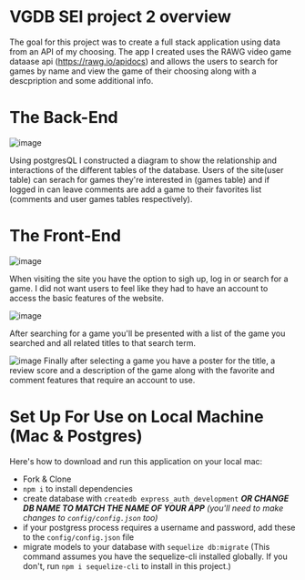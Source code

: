 # VGDB SEI project 2 overview
The goal for this project was to create a full stack application using data from an API of my choosing. The app I created uses the RAWG video game dataase api (https://rawg.io/apidocs) and allows the users to search for games by name and view the game of their choosing along with a descpription and some additional info. 

# The Back-End
![image](https://user-images.githubusercontent.com/85405879/145733348-284e44a2-8a9d-4195-ad77-3678e0a8a59a.png)

Using postgresQL I constructed a diagram to show the relationship and interactions of the different tables of the database. Users of the site(user table) can serach for games they're interested in (games table) and if logged in can leave comments are add a game to their favorites list (comments and user games tables respectively). 

# The Front-End 
![image](https://user-images.githubusercontent.com/85405879/145738803-67244fb5-d36a-4b89-af83-bb443898fd8d.png)

When visiting the site you have the option to sigh up, log in or search for a game. I did not want users to feel like they had to have an account to access the basic features of the website. 

![image](https://user-images.githubusercontent.com/85405879/145738869-e93e3082-2bc0-4551-a7b6-1ee9e0c1a49f.png)

After searching for a game you'll be presented with a list of the game you searched and all related titles to that search term. 

![image](https://user-images.githubusercontent.com/85405879/145738977-1294d70d-5ce5-420d-b464-fa9e30ff31f2.png)
 Finally after selecting a game you have a poster for the title, a review score and a description of the game along with the favorite and comment features that require an account to use. 
 
 









# Set Up For Use on Local Machine (Mac & Postgres)

Here's how to download and run this application on your local mac:

* Fork & Clone
* `npm i` to install dependencies
* create database with `createdb express_auth_development` ***OR CHANGE DB NAME TO MATCH THE NAME OF YOUR APP*** _(you'll need to make changes to `config/config.json` too)_
* if your postgress process requires a username and password, add these to the `config/config.json` file
* migrate models to your database with `sequelize db:migrate` (This command assumes you have the sequelize-cli installed globally. If you don't, run `npm i sequelize-cli` to install in this project.)




